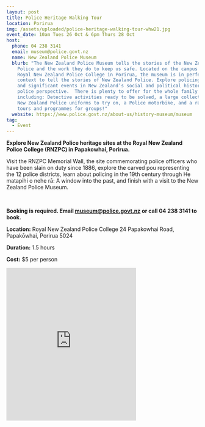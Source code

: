 ```yaml
---
layout: post
title: Police Heritage Walking Tour
location: Porirua
img: /assets/uploaded/police-heritage-walking-tour-whw21.jpg
event_date: 10am Tues 26 Oct & 6pm Thurs 28 Oct
host:
  phone: 04 238 3141
  email: museum@police.govt.nz
  name: New Zealand Police Museum
  blurb: "The New Zealand Police Museum tells the stories of the New Zealand
    Police and the work they do to keep us safe. Located on the campus of the
    Royal New Zealand Police College in Porirua, the museum is in perfect
    context to tell the stories of New Zealand Police. Explore policing methods
    and significant events in New Zealand’s social and political history from a
    police perspective.  There is plenty to offer for the whole family
    including: Detective activities ready to be solved, a large collection of
    New Zealand Police uniforms to try on, a Police motorbike, and a range of
    tours and programmes for groups!"
  website: https://www.police.govt.nz/about-us/history-museum/museum
tag:
  - Event
---
```

**Explore New Zealand Police heritage sites at the Royal New Zealand Police College (RNZPC) in Papakowhai, Porirua.** 

Visit the RNZPC Memorial Wall, the site commemorating police officers who have been slain on duty since 1886, explore the carved pou representing the 12 police districts, learn about policing in the 19th century through He matapihi o nehe rā: A window into the past, and finish with a visit to the New Zealand Police Museum.

<br>

**Booking is required. Email museum@police.govt.nz or call 04 238 3141 to book.**

**Location:** Royal New Zealand Police College 24 Papakowhai Road, Papakōwhai, Porirua 5024

**Duration:** 1.5 hours

**Cost:** $5 per person

<iframe src="https://www.facebook.com/plugins/page.php?href=https%3A%2F%2Fwww.facebook.com%2FNewZealandPoliceMuseum&tabs=timeline&width=340&height=400&small_header=false&adapt_container_width=true&hide_cover=false&show_facepile=true&appId" width="340" height="400" style="border:none;overflow:hidden" scrolling="no" frameborder="5" allowfullscreen="false" allow="autoplay; clipboard-write; encrypted-media; picture-in-picture; web-share"></iframe>